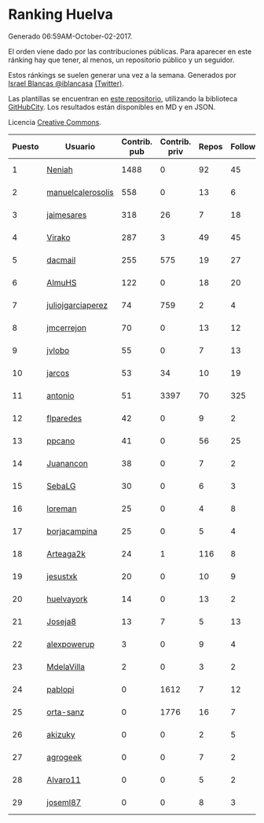 # Ranking Huelva

Generado 06:59AM-October-02-2017.

El orden viene dado por las contribuciones públicas. Para aparecer en este ránking hay que tener, al menos, un repositorio público y un seguidor.

Estos ránkings se suelen generar una vez a la semana. Generados por [Israel Blancas @iblancasa](https://github.com/iblancasa/) [(Twitter)](https://twitter.com/iblancasa).

Las plantillas se encuentran en [este repositorio](https://github.com/iblancasa/GH-Spanish-Ranking), utilizando la biblioteca [GitHubCity](https://github.com/iblancasa/GitHubCity). Los resultados están disponibles en MD y en JSON.

Licencia [Creative Commons](https://creativecommons.org/licenses/by/4.0/).

| Puesto   |  Usuario  | Contrib. pub | Contrib. priv |Repos| Followers | Desde |  Avatar  |
|----------|-----------|--------------|---------------|-----|-----------|-------|----------|
|1|[Neniah](https://github.com/Neniah)|1488|0|92|45|2011-10-22|![Neniah](https://avatars0.githubusercontent.com/u/1144759)|
|2|[manuelcalerosolis](https://github.com/manuelcalerosolis)|558|0|13|6|2012-12-20|![manuelcalerosolis](https://avatars1.githubusercontent.com/u/3088246)|
|3|[jaimesares](https://github.com/jaimesares)|318|26|7|18|2012-09-28|![jaimesares](https://avatars2.githubusercontent.com/u/2446051)|
|4|[Virako](https://github.com/Virako)|287|3|49|45|2011-05-28|![Virako](https://avatars0.githubusercontent.com/u/815686)|
|5|[dacmail](https://github.com/dacmail)|255|575|19|27|2008-05-28|![dacmail](https://avatars1.githubusercontent.com/u/11754)|
|6|[AlmuHS](https://github.com/AlmuHS)|122|0|18|20|2015-10-11|![AlmuHS](https://avatars2.githubusercontent.com/u/15078104)|
|7|[juliojgarciaperez](https://github.com/juliojgarciaperez)|74|759|2|4|2015-08-26|![juliojgarciaperez](https://avatars1.githubusercontent.com/u/13980296)|
|8|[jmcerrejon](https://github.com/jmcerrejon)|70|0|13|12|2012-07-09|![jmcerrejon](https://avatars2.githubusercontent.com/u/1942431)|
|9|[jvlobo](https://github.com/jvlobo)|55|0|7|13|2013-10-12|![jvlobo](https://avatars2.githubusercontent.com/u/5671420)|
|10|[jarcos](https://github.com/jarcos)|53|34|10|19|2011-07-23|![jarcos](https://avatars1.githubusercontent.com/u/933995)|
|11|[antonio](https://github.com/antonio)|51|3397|70|325|2008-07-19|![antonio](https://avatars2.githubusercontent.com/u/17516)|
|12|[flparedes](https://github.com/flparedes)|42|0|9|2|2015-06-28|![flparedes](https://avatars1.githubusercontent.com/u/13085943)|
|13|[ppcano](https://github.com/ppcano)|41|0|56|25|2011-06-02|![ppcano](https://avatars3.githubusercontent.com/u/825430)|
|14|[Juanancon](https://github.com/Juanancon)|38|0|7|2|2016-04-29|![Juanancon](https://avatars2.githubusercontent.com/u/18741909)|
|15|[SebaLG](https://github.com/SebaLG)|30|0|6|3|2015-11-17|![SebaLG](https://avatars2.githubusercontent.com/u/15893746)|
|16|[loreman](https://github.com/loreman)|25|0|4|8|2010-11-19|![loreman](https://avatars1.githubusercontent.com/u/488198)|
|17|[borjacampina](https://github.com/borjacampina)|25|0|5|4|2010-12-08|![borjacampina](https://avatars2.githubusercontent.com/u/514025)|
|18|[Arteaga2k](https://github.com/Arteaga2k)|24|1|116|8|2012-05-11|![Arteaga2k](https://avatars1.githubusercontent.com/u/1731164)|
|19|[jesustxk](https://github.com/jesustxk)|20|0|10|9|2014-07-01|![jesustxk](https://avatars1.githubusercontent.com/u/8038664)|
|20|[huelvayork](https://github.com/huelvayork)|14|0|13|2|2011-03-29|![huelvayork](https://avatars0.githubusercontent.com/u/697151)|
|21|[Joseja8](https://github.com/Joseja8)|13|7|5|13|2014-07-12|![Joseja8](https://avatars3.githubusercontent.com/u/8145991)|
|22|[alexpowerup](https://github.com/alexpowerup)|3|0|9|4|2015-04-20|![alexpowerup](https://avatars3.githubusercontent.com/u/12040064)|
|23|[MdelaVilla](https://github.com/MdelaVilla)|2|0|3|2|2012-07-18|![MdelaVilla](https://avatars3.githubusercontent.com/u/2000720)|
|24|[pablopi](https://github.com/pablopi)|0|1612|7|12|2014-02-19|![pablopi](https://avatars3.githubusercontent.com/u/6725714)|
|25|[orta-sanz](https://github.com/orta-sanz)|0|1776|16|7|2013-01-22|![orta-sanz](https://avatars1.githubusercontent.com/u/3337555)|
|26|[akizuky](https://github.com/akizuky)|0|0|2|5|2011-09-08|![akizuky](https://avatars1.githubusercontent.com/u/1035039)|
|27|[agrogeek](https://github.com/agrogeek)|0|0|7|2|2009-04-01|![agrogeek](https://avatars3.githubusercontent.com/u/69480)|
|28|[Alvaro11](https://github.com/Alvaro11)|0|0|5|2|2014-09-26|![Alvaro11](https://avatars0.githubusercontent.com/u/8927377)|
|29|[joseml87](https://github.com/joseml87)|0|0|8|3|2016-01-13|![joseml87](https://avatars0.githubusercontent.com/u/16690607)|

